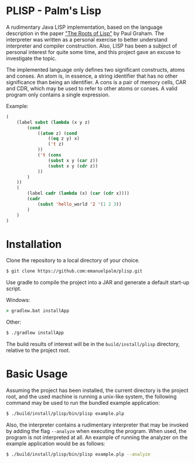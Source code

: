 # PLISP - Palm's Lisp

A rudimentary Java LISP implementation, based on the language description in the paper ["The Roots of Lisp"][1] by Paul
Graham. The interpreter was written as a personal exercise to better understand interpreter and compiler construction.
Also, LISP has been a subject of personal interest for quite some time, and this project gave an excuse to investigate
the topic.

The implemented language only defines two significant constructs, atoms and conses. An atom is, in essence, a string
identifier that has no other significance than being an identifier. A cons is a pair of memory cells, CAR and CDR,
which may be used to refer to other atoms or conses. A valid program only contains a single expression.
 
Example:
```lisp
(
    (label subst (lambda (x y z)
        (cond
            ((atom z) (cond
                ((eq z y) x)
                ('t z)
            ))
            ('t (cons
                (subst x y (car z))
                (subst x y (cdr z))
            ))
        )
    ))
    (
        (label cadr (lambda (x) (car (cdr x))))
        (cadr
            (subst 'hello_world '2 '(1 2 3))
        )
    )
)
```

[1]: http://www.paulgraham.com/rootsoflisp.html

# Installation

Clone the repository to a local directory of your choice.

```sh
$ git clone https://github.com:emanuelpalm/plisp.git
```

Use gradle to compile the project into a JAR and generate a default start-up script.

Windows:
```bat
> gradlew.bat installApp
```

Other:
```sh
$ ./gradlew installApp
```

The build results of interest will be in the `build/install/plisp` directory, relative to the project root.

# Basic Usage

Assuming the project has been installed, the current directory is the project root, and the used machine is running a
unix-like system, the following command may be used to run the bundled example application:

```sh
$ ./build/install/plisp/bin/plisp example.plp
```

Also, the interpreter contains a rudimentary interpreter that may be invoked by adding the flag `--analyze` when
executing the program. When used, the program is not interpreted at all. An example of running the analyzer on the
example application would be as follows:

```sh
$ ./build/install/plisp/bin/plisp example.plp --analyze
```
